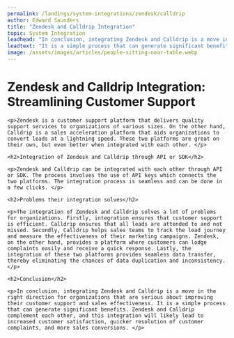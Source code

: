 ```yaml
---
permalink: /landings/system-integrations/zendesk/calldrip
author: Edward Saunders
title: "Zendesk and Calldrip Integration"
topic: System Integration
leadhead: "In conclusion, integrating Zendesk and Calldrip is a move in the right direction for organizations that are serious about improving their customer support and sales effectiveness"
leadtext: "It is a simple process that can generate significant benefits. Zendesk and Calldrip complement each other, and this integration will likely lead to increased customer satisfaction, quicker resolution of customer complaints, and more sales conversions."
image: /assets/images/articles/people-sitting-near-table.webp
---
```

<div class="arttext">	<h1>Zendesk and Calldrip Integration: Streamlining Customer Support</h1>

	<p>Zendesk is a customer support platform that delivers quality support services to organizations of various sizes. On the other hand, Calldrip is a sales acceleration platform that aids organizations to convert leads at a lightning speed. These two platforms are great on their own, but even better when integrated with each other. </p>

	<h2>Integration of Zendesk and Calldrip through API or SDK</h2>

	<p>Zendesk and Calldrip can be integrated with each other through API or SDK. The process involves the use of API keys which connects the two platforms. The integration process is seamless and can be done in a few clicks. </p>

	<h2>Problems their integration solves</h2>

	<p>The integration of Zendesk and Calldrip solves a lot of problems for organizations. Firstly, integration ensures that customer support is efficient. Calldrip ensures that all leads are attended to and not missed. Secondly, Calldrip helps sales teams to track the lead journey and measure the effectiveness of their marketing campaigns. Zendesk, on the other hand, provides a platform where customers can lodge complaints easily and receive a quick response. Lastly, the integration of these two platforms provides seamless data transfer, thereby eliminating the chances of data duplication and inconsistency.</p>

	<h2>Conclusion</h2>

	<p>In conclusion, integrating Zendesk and Calldrip is a move in the right direction for organizations that are serious about improving their customer support and sales effectiveness. It is a simple process that can generate significant benefits. Zendesk and Calldrip complement each other, and this integration will likely lead to increased customer satisfaction, quicker resolution of customer complaints, and more sales conversions. </p>

</div>